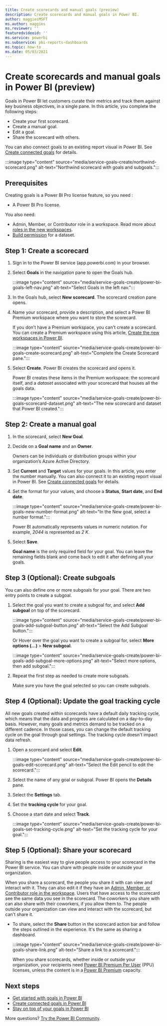 ```yaml
---
title: Create scorecards and manual goals (preview)
description: Create scorecards and manual goals in Power BI.
author: maggiesMSFT
ms.author: maggies
ms.reviewer: ''
featuredvideoid: ''
ms.service: powerbi
ms.subservice: pbi-reports-dashboards
ms.topic: how-to
ms.date: 05/03/2021
---
```

# Create scorecards and manual goals in Power BI (preview)

Goals in Power BI let customers curate their metrics and track them against key business objectives, in a single pane. In this article, you complete the following steps: 

- Create your first scorecard.
- Create a manual goal.
- Edit a goal.
- Share the scorecard with others.

You can also connect goals to an existing report visual in Power BI. See [Create connected goals](service-goals-create-connected.md) for details. 

:::image type="content" source="media/service-goals-create/northwind-scorecard.png" alt-text="Northwind scorecard with goals and subgoals.":::

## Prerequisites

Creating goals is a Power BI Pro license feature, so you need :

- A Power BI Pro license.

You also need:

- Admin, Member, or Contributor role in a workspace. Read more about [roles in the new workspaces](../collaborate-share/service-roles-new-workspaces.md).
- [Build permission](../connect-data/service-datasets-build-permissions.md) for a dataset.

## Step 1: Create a scorecard 

1. Sign in to the Power BI service (app.powerbi.com) in your browser.
1. Select **Goals** in the navigation pane to open the Goals hub.

    :::image type="content" source="media/service-goals-create/power-bi-goals-left-nav.png" alt-text="Select Goals in the left nav.":::

1. In the Goals hub, select **New scorecard**. The scorecard creation pane opens. 
1. Name your scorecard, provide a description, and select a Power BI Premium workspace where you want to store the scorecard. 

    If you don’t have a Premium workspace, you can't create a scorecard. You can create a Premium workspace using this article, [Create the new workspaces in Power BI](../collaborate-share/service-create-the-new-workspaces.md). 

    :::image type="content" source="media/service-goals-create/power-bi-goals-create-scorecard.png" alt-text="Complete the Create Scorecard pane.":::

1. Select **Create**. Power BI creates the scorecard and opens it. 

    Power BI creates these items in the Premium workspace: the scorecard itself, and a *dataset* associated with your scorecard that houses all the goals data. 

    :::image type="content" source="media/service-goals-create/power-bi-goals-scorecard-dataset.png" alt-text="The new scorecard and dataset that Power BI created.":::

## Step 2: Create a manual goal 

1. In the scorecard, select **New Goal**. 
2. Decide on a **Goal name** and an **Owner**. 

    Owners can be individuals or distribution groups within your organization’s Azure Active Directory.  

1. Set **Current** and **Target** values for your goals. In this article, you enter the number manually. You can also connect it to an existing report visual in Power BI. See [Create connected goals](service-goals-create-connected.md) for details. 
1. Set the format for your values, and choose a **Status**, **Start date**, and **End date**. 

    :::image type="content" source="media/service-goals-create/power-bi-goals-new-number-format.png" alt-text="In the New goal, select a number format.":::

    Power BI automatically represents values in numeric notation. For example, *2044* is represented as *2 K*. 

1. Select **Save**. 

    **Goal name** is the only required field for your goal. You can leave the remaining fields blank and come back to edit it after defining all your goals.

## Step 3 (Optional): Create subgoals 

You can also define one or more subgoals for your goal. There are two entry points to create a subgoal. 

1. Select the goal you want to create a subgoal for, and select **Add subgoal** on top of the scorecard.  

    :::image type="content" source="media/service-goals-create/power-bi-goals-add-subgoal-button.png" alt-text="Select the Add Subgoal button.":::

    Or Hover over the goal you want to create a subgoal for, select **More options (...)** > **New subgoal**.  

    :::image type="content" source="media/service-goals-create/power-bi-goals-add-subgoal-more-options.png" alt-text="Select more options, then add subgoal.":::

1. Repeat the first step as needed to create more subgoals.

    Make sure you have the goal selected so you can create subgoals.

## Step 4 (Optional): Update the goal tracking cycle 

All new goals created within scorecards have a default daily tracking cycle, which means that the data and progress are calculated on a day-to-day basis. However, many goals and metrics demand to be tracked on a different cadence. In those cases, you can change the default tracking cycle on the goal through goal settings. The tracking cycle doesn't impact data refresh.

1. Open a scorecard and select **Edit**.

   :::image type="content" source="media/service-goals-create/power-bi-goals-edit-scorecard.png" alt-text="Select the Edit pencil to edit the scorecard.":::

1. Select the name of any goal or subgoal. Power BI opens the **Details** pane.  
1. Select the **Settings** tab. 
1. Set the **tracking cycle** for your goal. 
1. Choose a start date and select **Track**. 

    :::image type="content" source="media/service-goals-create/power-bi-goals-set-tracking-cycle.png" alt-text="Set the tracking cycle for your goal.":::
 
## Step 5 (Optional): Share your scorecard 

Sharing is the easiest way to give people access to your scorecard in the Power BI service. You can share with people inside or outside your organization.  

When you share a scorecard, the people you share it with can view and interact with it. They can also edit it if they have an [Admin, Member, or Contributor role in the workspace](../collaborate-share/service-roles-new-workspaces.md). Users that have access to the scorecard see the same data you see in the scorecard. The coworkers you share with can also share with their coworkers, if you allow them to. The people outside your organization can view and interact with the scorecard, but can't share it.

- To share, select the **Share** button in the scorecard action bar and follow the steps outlined in the experience. It's the same as sharing a dashboard.

    :::image type="content" source="media/service-goals-create/power-bi-goals-share-link.png" alt-text="Share a link to a scorecard.":::

    When you share scorecards, whether inside or outside your organization, your recipients need [Power BI Premium Per User](../admin/service-premium-per-user-faq.yml) (PPU) licenses, unless the content is in a [Power BI Premium](../admin/service-premium-what-is.md) capacity.

## Next steps

- [Get started with goals in Power BI](service-goals-introduction.md)
- [Create connected goals in Power BI](service-goals-create-connected.md)
- [Stay on top of your goals in Power BI](service-goals-check-in.md)

More questions? [Try the Power BI Community](https://community.powerbi.com/).
